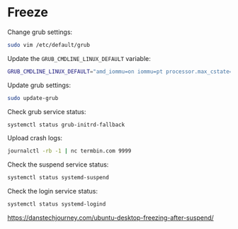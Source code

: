 # Freeze

Change grub settings:
```bash
sudo vim /etc/default/grub
```

Update the `GRUB_CMDLINE_LINUX_DEFAULT` variable:
```bash
GRUB_CMDLINE_LINUX_DEFAULT="amd_iommu=on iommu=pt processor.max_cstate=5 rcu_nocbs=0_11"
```

Update grub settings:
```bash
sudo update-grub
```

Check grub service status:
```bash
systemctl status grub-initrd-fallback
```

Upload crash logs:
```bash
journalctl -rb -1 | nc termbin.com 9999
```

Check the suspend service status:
```bash
systemctl status systemd-suspend
```

Check the login service status:
```bash
systemctl status systemd-logind
```

https://danstechjourney.com/ubuntu-desktop-freezing-after-suspend/

